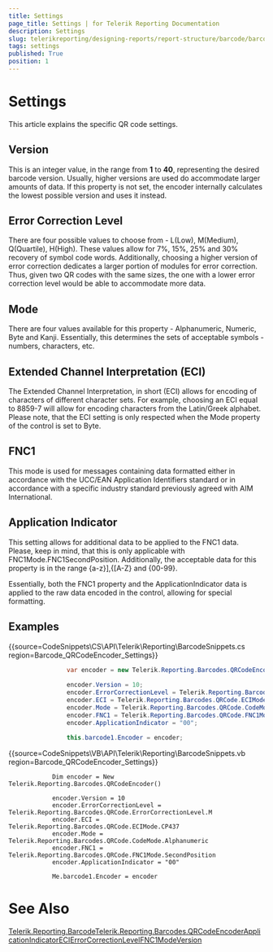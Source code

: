 ```yaml
---
title: Settings
page_title: Settings | for Telerik Reporting Documentation
description: Settings
slug: telerikreporting/designing-reports/report-structure/barcode/barcode-types/2d-barcodes/qr-code/settings
tags: settings
published: True
position: 1
---
```


# Settings



This article explains the specific QR code settings.

## Version

This is an integer value, in the range from __1__ to __40__, representing 
	        the desired barcode version. Usually, higher versions are used do accommodate larger amounts of data.
	        If this property is not set, the encoder internally calculates the lowest possible version and uses it instead.
        

## Error Correction Level

There are four possible values to choose from - L(Low), M(Medium), Q(Quartile), H(High). 
	        These values allow for 7%, 15%, 25% and 30% recovery of symbol code words. Additionally, choosing 
	        a higher version of error correction dedicates a larger portion of modules for error correction. 
	        Thus, given two QR codes with the same sizes, the one with a lower error correction level would be 
	        able to accommodate more data.
        

## Mode

There are four values available for this property - Alphanumeric, Numeric, Byte and Kanji. Essentially, this determines the 
        	sets of acceptable symbols - numbers, characters, etc.
        

## Extended Channel Interpretation (ECI)

The Extended Channel Interpretation, in short (ECI) allows for encoding of characters of different character sets. For example, 
        	choosing an ECI equal to 8859-7 will allow for encoding characters from the Latin/Greek alphabet. Please note, that the ECI 
        	setting is only respected when the Mode property of the control is set to Byte.
        

## FNC1

This mode is used for messages containing data formatted either in accordance with the UCC/EAN Application Identifiers standard 
        	or in accordance with a specific industry standard previously agreed with AIM International.
        

## Application Indicator

This setting allows for additional data to be applied to the FNC1 data. Please, keep in mind, that this is only applicable with 
         	FNC1Mode.FNC1SecondPosition. Additionally, the acceptable data for this property is in the range {a-z}],{[A-Z} and {00-99}.
        

Essentially, both the FNC1 property and the ApplicationIndicator data is applied to the raw data encoded in the control, 
			allowing for special formatting.
        

## Examples

{{source=CodeSnippets\CS\API\Telerik\Reporting\BarcodeSnippets.cs region=Barcode_QRCodeEncoder_Settings}}
````C#
	            var encoder = new Telerik.Reporting.Barcodes.QRCodeEncoder();
	
	            encoder.Version = 10;
	            encoder.ErrorCorrectionLevel = Telerik.Reporting.Barcodes.QRCode.ErrorCorrectionLevel.M;
	            encoder.ECI = Telerik.Reporting.Barcodes.QRCode.ECIMode.CP437;
	            encoder.Mode = Telerik.Reporting.Barcodes.QRCode.CodeMode.Alphanumeric;
	            encoder.FNC1 = Telerik.Reporting.Barcodes.QRCode.FNC1Mode.SecondPosition;
	            encoder.ApplicationIndicator = "00";
	
	            this.barcode1.Encoder = encoder;
````



{{source=CodeSnippets\VB\API\Telerik\Reporting\BarcodeSnippets.vb region=Barcode_QRCodeEncoder_Settings}}
````VB.NET
	        Dim encoder = New Telerik.Reporting.Barcodes.QRCodeEncoder()
	
	        encoder.Version = 10
	        encoder.ErrorCorrectionLevel = Telerik.Reporting.Barcodes.QRCode.ErrorCorrectionLevel.M
	        encoder.ECI = Telerik.Reporting.Barcodes.QRCode.ECIMode.CP437
	        encoder.Mode = Telerik.Reporting.Barcodes.QRCode.CodeMode.Alphanumeric
	        encoder.FNC1 = Telerik.Reporting.Barcodes.QRCode.FNC1Mode.SecondPosition
	        encoder.ApplicationIndicator = "00"
	
	        Me.barcode1.Encoder = encoder
````



# See Also
[Telerik.Reporting.Barcode](/reporting/api/Telerik.Reporting.Barcode)[Telerik.Reporting.Barcodes.QRCodeEncoder](/reporting/api/Telerik.Reporting.Barcodes.QRCodeEncoder)[ApplicationIndicator](/reporting/api/Telerik.Reporting.Barcodes.QRCodeEncoder#Telerik_Reporting_Barcodes_QRCodeEncoder_ApplicationIndicator)[ECI](/reporting/api/Telerik.Reporting.Barcodes.QRCodeEncoder#Telerik_Reporting_Barcodes_QRCodeEncoder_ECI)[ErrorCorrectionLevel](/reporting/api/Telerik.Reporting.Barcodes.QRCodeEncoder#Telerik_Reporting_Barcodes_QRCodeEncoder_ErrorCorrectionLevel)[FNC1](/reporting/api/Telerik.Reporting.Barcodes.QRCodeEncoder#Telerik_Reporting_Barcodes_QRCodeEncoder_FNC1)[Mode](/reporting/api/Telerik.Reporting.Barcodes.QRCodeEncoder#Telerik_Reporting_Barcodes_QRCodeEncoder_Mode)[Version](/reporting/api/Telerik.Reporting.Barcodes.QRCodeEncoder#Telerik_Reporting_Barcodes_QRCodeEncoder_Version)
